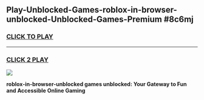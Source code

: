 
## Play-Unblocked-Games-roblox-in-browser-unblocked-Unblocked-Games-Premium #8c6mj
<h3>
<a href="https://premium.freeplayer.one?title=roblox-in-browser-unblocked&ref=12M">CLICK TO PLAY</a></h3>
<hr>

<h3>
<a href="https://premium.freeplayer.one?title=roblox-in-browser-unblocked&ref=12M">CLICK 2 PLAY</a>
  
</h3>

<a href="https://premium.freeplayer.one?title=roblox-in-browser-unblocked&ref=12M"><img src="https://clearcache.store/games.png"></a>


**roblox-in-browser-unblocked games unblocked: Your Gateway to Fun and Accessible Online Gaming**
